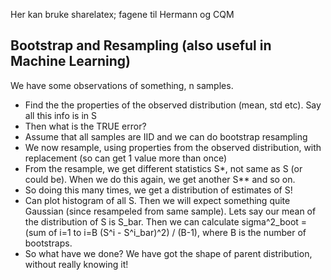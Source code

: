 Her kan bruke sharelatex; fagene til Hermann og CQM 



## Bootstrap and Resampling (also useful in Machine Learning)
We have some observations of something, n samples.
* Find the the properties of the observed distribution (mean, std etc). Say all this info is in S
* Then what is the TRUE error?
* Assume that all samples are IID and we can do bootstrap resampling
* We now resample, using properties from the observed distribution, with replacement (so can get 1 value more than once)
* From the resample, we get different statistics S*, not same as S (or could be). When we do this again, we get another S** and so on.
* So doing this many times, we get a distribution of estimates of S!
* Can plot histogram of all S. Then we will expect something quite Gaussian (since resampeled from same sample). Lets say our mean of the distribution of S is S_bar. Then we can calculate sigma^2_boot = (sum of i=1 to i=B (S^i - S^i_bar)^2) / (B-1), where B is the number of bootstraps. 
* So what have we done? We have got the shape of parent distribution, without really knowing it!
